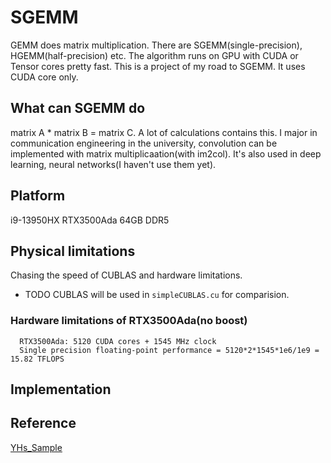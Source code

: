# SGEMM
  GEMM does matrix multiplication. There are SGEMM(single-precision), HGEMM(half-precision) etc. The algorithm runs on GPU with CUDA or Tensor cores pretty fast. 
  This is a project of my road to SGEMM. It uses CUDA core only. 
## What can SGEMM do
  matrix A * matrix B = matrix C. A lot of calculations contains this. I major in communication engineering in the university, convolution can be implemented with matrix multiplicaation(with im2col). It's also used in deep learning, neural networks(I haven't use them yet).
## Platform
  i9-13950HX
  RTX3500Ada
  64GB DDR5
## Physical limitations
  Chasing the speed of CUBLAS and hardware limitations. 
  - TODO
  CUBLAS will be used in `simpleCUBLAS.cu` for comparision.
  ### Hardware limitations of RTX3500Ada(no boost)
      RTX3500Ada: 5120 CUDA cores + 1545 MHz clock
      Single precision floating-point performance = 5120*2*1545*1e6/1e9 = 15.82 TFLOPS
## Implementation


      
## Reference
  [YHs_Sample](https://github.com/Yinghan-Li/YHs_Sample/tree/master)
